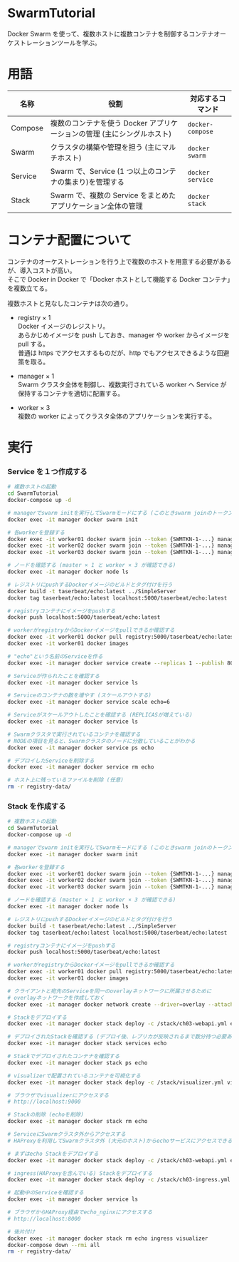 # SwarmTutorial

Docker Swarm を使って、複数ホストに複数コンテナを制御するコンテナオーケストレーションツールを学ぶ。

# 用語

| 名称    | 役割                                                                    | 対応するコマンド |
| ------- | ----------------------------------------------------------------------- | ---------------- |
| Compose | 複数のコンテナを使う Docker アプリケーションの管理 (主にシングルホスト) | `docker-compose` |
| Swarm   | クラスタの構築や管理を担う (主にマルチホスト)                           | `docker swarm`   |
| Service | Swarm で、Service (1 つ以上のコンテナの集まり)を管理する                | `docker service` |
| Stack   | Swarm で、複数の Service をまとめたアプリケーション全体の管理           | `docker stack`   |

# コンテナ配置について

コンテナのオーケストレーションを行う上で複数のホストを用意する必要があるが、導入コストが高い。  
そこで Docker in Docker で「Docker ホストとして機能する Docker コンテナ」を複数立てる。

複数ホストと見なしたコンテナは次の通り。

- registry × 1  
  Docker イメージのレジストリ。  
  あらかじめイメージを push しておき、manager や worker からイメージを pull する。  
  普通は https でアクセスするものだが、http でもアクセスできるような回避策を取る。

- manager × 1  
  Swarm クラスタ全体を制御し、複数実行されている worker へ Service が保持するコンテナを適切に配置する。

- worker × 3  
  複数の worker によってクラスタ全体のアプリケーションを実行する。

# 実行

### Service を１つ作成する

```bash
# 複数ホストの起動
cd SwarmTutorial
docker-compose up -d

# managerでswarm initを実行してSwarmモードにする (このときswarm joinのトークンが表示されるので控えておく)
docker exec -it manager docker swarm init

# 各workerを登録する
docker exec -it worker01 docker swarm join --token {SWMTKN-1-...} manager:2377
docker exec -it worker02 docker swarm join --token {SWMTKN-1-...} manager:2377
docker exec -it worker03 docker swarm join --token {SWMTKN-1-...} manager:2377

# ノードを確認する (master × 1 と worker × 3 が確認できる)
docker exec -it manager docker node ls

# レジストリにpushするDockerイメージのビルドとタグ付けを行う
docker build -t taserbeat/echo:latest ../SimpleServer
docker tag taserbeat/echo:latest localhost:5000/taserbeat/echo:latest

# registryコンテナにイメージをpushする
docker push localhost:5000/taserbeat/echo:latest

# workerがregistryからDockerイメージをpullできるか確認する
docker exec -it worker01 docker pull registry:5000/taserbeat/echo:latest
docker exec -it worker01 docker images

# "echo"という名前のServiceを作る
docker exec -it manager docker service create --replicas 1 --publish 8000:8080 --name echo registry:5000/taserbeat/echo:latest

# Serviceが作られたことを確認する
docker exec -it manager docker service ls

# Serviceのコンテナの数を増やす (スケールアウトする)
docker exec -it manager docker service scale echo=6

# Serviceがスケールアウトしたことを確認する (REPLICASが増えている)
docker exec -it manager docker service ls

# Swarmクラスタで実行されているコンテナを確認する
# NODEの項目を見ると、Swarmクラスタのノードに分散していることがわかる
docker exec -it manager docker service ps echo

# デプロイしたServiceを削除する
docker exec -it manager docker service rm echo

# ホスト上に残っているファイルを削除 (任意)
rm -r registry-data/
```

### Stack を作成する

```bash
# 複数ホストの起動
cd SwarmTutorial
docker-compose up -d

# managerでswarm initを実行してSwarmモードにする (このときswarm joinのトークンが表示されるので控えておく)
docker exec -it manager docker swarm init

# 各workerを登録する
docker exec -it worker01 docker swarm join --token {SWMTKN-1-...} manager:2377
docker exec -it worker02 docker swarm join --token {SWMTKN-1-...} manager:2377
docker exec -it worker03 docker swarm join --token {SWMTKN-1-...} manager:2377

# ノードを確認する (master × 1 と worker × 3 が確認できる)
docker exec -it manager docker node ls

# レジストリにpushするDockerイメージのビルドとタグ付けを行う
docker build -t taserbeat/echo:latest ../SimpleServer
docker tag taserbeat/echo:latest localhost:5000/taserbeat/echo:latest

# registryコンテナにイメージをpushする
docker push localhost:5000/taserbeat/echo:latest

# workerがregistryからDockerイメージをpullできるか確認する
docker exec -it worker01 docker pull registry:5000/taserbeat/echo:latest
docker exec -it worker01 docker images

# クライアントと宛先のServiceを同一のoverlayネットワークに所属させるために
# overlayネットワークを作成しておく
docker exec -it manager docker network create --driver=overlay --attachable ch03

# Stackをデプロイする
docker exec -it manager docker stack deploy -c /stack/ch03-webapi.yml echo

# デプロイされたStackを確認する (デプロイ後、レプリカが反映されるまで数分待つ必要あり)
docker exec -it manager docker stack services echo

# Stackでデプロイされたコンテナを確認する
docker exec -it manager docker stack ps echo

# visualizerで配置されているコンテナを可視化する
docker exec -it manager docker stack deploy -c /stack/visualizer.yml visualizer

# ブラウザでvisualizerにアクセスする
# http://localhost:9000

# Stackの削除 (echoを削除)
docker exec -it manager docker stack rm echo

# ServiceにSwarmクラスタ外からアクセスする
# HAProxyを利用してSwarmクラスタ外 (大元のホスト)からechoサービスにアクセスできるようにする

# まずはecho Stackをデプロイする
docker exec -it manager docker stack deploy -c /stack/ch03-webapi.yml echo

# ingress(HAProxyを含んでいる) Stackをデプロイする
docker exec -it manager docker stack deploy -c /stack/ch03-ingress.yml ingress

# 起動中のServiceを確認する
docker exec -it manager docker service ls

# ブラウザからHAProxy経由でecho_nginxにアクセスする
# http://localhost:8000

# 後片付け
docker exec -it manager docker stack rm echo ingress visualizer
docker-compose down --rmi all
rm -r registry-data/
```
